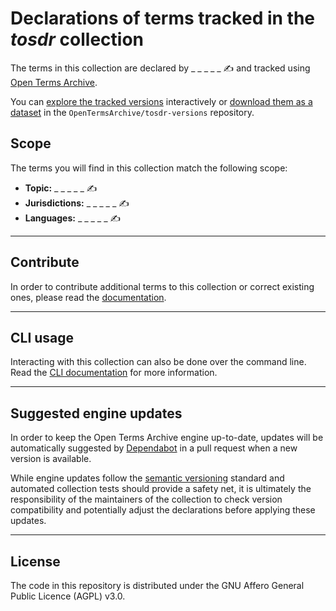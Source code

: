# Declarations of terms tracked in the *tosdr* collection

The terms in this collection are declared by _ _ _ _ _ ✍️ and tracked using [Open Terms Archive](https://opentermsarchive.org).

You can [explore the tracked versions](https://github.com/OpenTermsArchive/tosdr-versions) interactively or [download them as a dataset](https://github.com/OpenTermsArchive/tosdr-versions/releases) in the `OpenTermsArchive/tosdr-versions` repository.

## Scope

The terms you will find in this collection match the following scope:

- **Topic:** _ _ _ _ _ ✍️
- **Jurisdictions:** _ _ _ _ _ ✍️
- **Languages:** _ _ _ _ _ ✍️

- - -

## Contribute

In order to contribute additional terms to this collection or correct existing ones, please read the [documentation](https://docs.opentermsarchive.org/contributing-terms/).

- - -

## CLI usage

Interacting with this collection can also be done over the command line. Read the [CLI documentation](https://docs.opentermsarchive.org/#cli) for more information.

- - -

## Suggested engine updates

In order to keep the Open Terms Archive engine up-to-date, updates will be automatically suggested by [Dependabot](https://github.blog/2020-06-01-keep-all-your-packages-up-to-date-with-dependabot/) in a pull request when a new version is available.

While engine updates follow the [semantic versioning](https://semver.org) standard and automated collection tests should provide a safety net, it is ultimately the responsibility of the maintainers of the collection to check version compatibility and potentially adjust the declarations before applying these updates.

- - - -

## License

The code in this repository is distributed under the GNU Affero General Public Licence (AGPL) v3.0.
